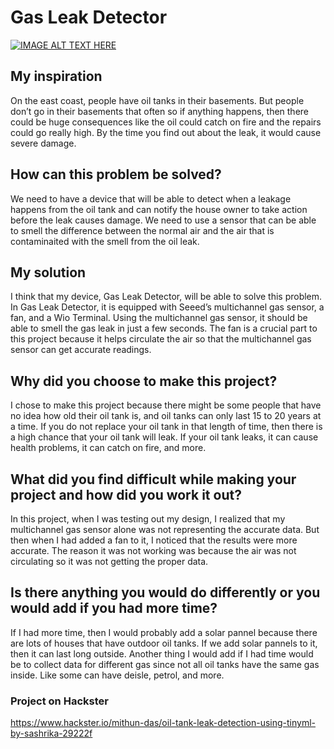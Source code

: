 # Gas Leak Detector


<p align="center">
  <kbd>
  
  [![IMAGE ALT TEXT HERE](https://img.youtube.com/vi/ITzezCxTu54/0.jpg)](https://www.youtube.com/watch?v=ITzezCxTu54)

</kbd>
</p>

## My inspiration

On the east coast, people have oil tanks in their basements. But people don’t go in their basements that often so if anything happens, then there could be huge consequences like the oil could catch on fire and the repairs could go really high. By the time you find out about the leak, it would cause severe damage.

## How can this problem be solved?

We need to have a device that will be able to detect when a leakage happens from the oil tank and can notify the house owner to take action before the leak causes damage. We need to use a sensor that can be able to smell the difference between the normal air and the air that is contaminaited with the smell from the oil leak.

## My solution

I think that my device, Gas Leak Detector, will be able to solve this problem. In Gas Leak Detector, it is equipped with Seeed’s multichannel gas sensor, a fan, and a Wio Terminal. Using the multichannel gas sensor, it should be able to smell the gas leak in just a few seconds. The fan is a crucial part to this project because it helps circulate the air so that the multichannel gas sensor can get accurate readings.

## Why did you choose to make this project?

I chose to make this project because there might be some people that have no idea how old their oil tank is, and oil tanks can only last 15 to 20 years at a time. If you do not replace your oil tank in that length of time, then there is a high chance that your oil tank will leak. If your oil tank leaks, it can cause health problems, it can catch on fire, and more.

## What did you find difficult while making your project and how did you work it out?

In this project, when I was testing out my design, I realized that my multichannel gas sensor alone was not representing the accurate data. But then when I had added a fan to it, I noticed that the results were more accurate. The reason it was not working was because the air was not circulating so it was not getting the proper data.

## Is there anything you would do differently or you would add if you had more time?

If I had more time, then I would probably add a solar pannel because there are lots of houses that have outdoor oil tanks. If we add solar pannels to it, then it can last long outside. Another thing I would add if I had time would be to collect data for different gas since not all oil tanks have the same gas inside. Like some can have deisle, petrol, and more.

### Project on Hackster 
https://www.hackster.io/mithun-das/oil-tank-leak-detection-using-tinyml-by-sashrika-29222f

